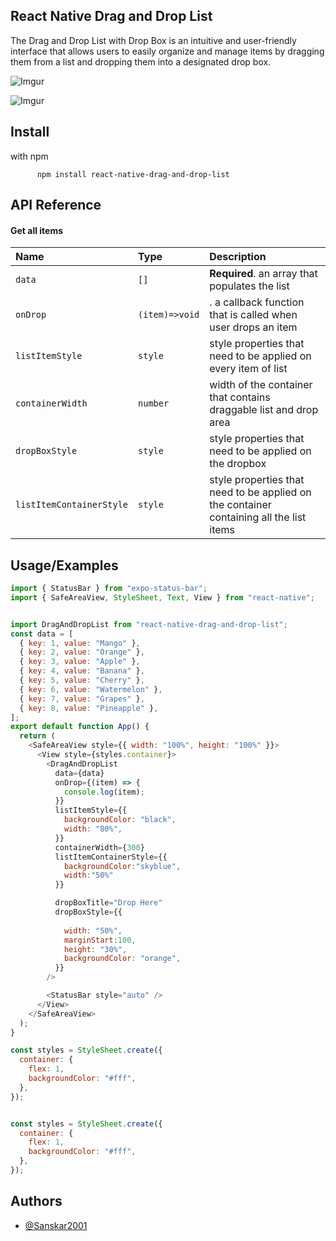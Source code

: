 
## React Native Drag and Drop List
The Drag and Drop List with Drop Box is an intuitive and user-friendly interface that allows users to easily organize and manage items by dragging them from a list and dropping them into a designated drop box.

![Imgur](https://i.imgur.com/Rrxbw48.gif)

![Imgur](https://i.imgur.com/SDzNf0p.gif)

## Install

with npm

          npm install react-native-drag-and-drop-list
        




## API Reference

#### Get all items


| Name | Type     | Description                       |
| :-------- | :------- | :-------------------------------- |
| `data`      | `[]` | **Required**. an array that populates the list|
| `onDrop`      | `(item)=>void` | . a callback function that is called when user drops an item|
| `listItemStyle`      | `style` |  style properties that need to be applied on every item of list|
| `containerWidth`      | `number` | width of the container that contains draggable list and drop area|
| `dropBoxStyle`      | `style` | style properties that need to be applied on the dropbox|
| `listItemContainerStyle`      | `style` | style properties that need to be applied on the container containing all the list items|



## Usage/Examples

```javascript
import { StatusBar } from "expo-status-bar";
import { SafeAreaView, StyleSheet, Text, View } from "react-native";


import DragAndDropList from "react-native-drag-and-drop-list";
const data = [
  { key: 1, value: "Mango" },
  { key: 2, value: "Orange" },
  { key: 3, value: "Apple" },
  { key: 4, value: "Banana" },
  { key: 5, value: "Cherry" },
  { key: 6, value: "Watermelon" },
  { key: 7, value: "Grapes" },
  { key: 8, value: "Pineapple" },
];
export default function App() {
  return (
    <SafeAreaView style={{ width: "100%", height: "100%" }}>
      <View style={styles.container}>
        <DragAndDropList
          data={data}
          onDrop={(item) => {
            console.log(item);
          }}
          listItemStyle={{
            backgroundColor: "black",
            width: "80%",
          }}
          containerWidth={300}
          listItemContainerStyle={{
            backgroundColor:"skyblue",
            width:"50%"
          }}

          dropBoxTitle="Drop Here"
          dropBoxStyle={{
    
            width: "50%",
            marginStart:100,
            height: "30%",
            backgroundColor: "orange",
          }}
        />

        <StatusBar style="auto" />
      </View>
    </SafeAreaView>
  );
}

const styles = StyleSheet.create({
  container: {
    flex: 1,
    backgroundColor: "#fff",
  },
});


const styles = StyleSheet.create({
  container: {
    flex: 1,
    backgroundColor: "#fff",
  },
});


```


## Authors

- [@Sanskar2001](https://github.com/Sanskar2001)

